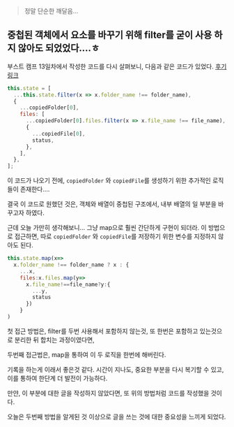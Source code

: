 > 정말 단순한 깨달음...

## 중첩된 객체에서 요소를 바꾸기 위해 filter를 굳이 사용 하지 않아도 되었었다....ㅎ

부스트 캠프 13일차에서 작성한 코드를 다시 살펴보니, 다음과 같은 코드가 있었다. 
[후기 링크](https://github.com/sukjae/daily-study/blob/master/boost-camp/day-13.md#immutable)

```js
this.state = [
  ...this.state.filter(x => x.folder_name !== folder_name),
  {
    ...copiedFolder[0],
    files: [
      ...copiedFolder[0].files.filter(x => x.file_name !== file_name),
      {
        ...copiedFile[0],
        status,
      },
    ],
  },
];

```

이 코드가 나오기 전에, `copiedFolder` 와 `copiedFile`를 생성하기 위한 추가적인 로직들이 존재한다....

결국 이 코드로 원했던 것은, 객체와 배열이 중첩된 구조에서, 내부 배열의 일 부분을 바꾸고자 하였다.

근데 오늘 가만히 생각해보니... 그냥 map으로 훨씬 간단하게 구현이 되더라.
이 방법으로 접근하면, 따로  `copiedFolder` 와 `copiedFile`를 저장하기 위한 변수를 지정하지 않아도 된다.

```js
this.state.map(x=>
  x.folder_name !== folder_name ? x : {
    ...x, 
    files:x.files.map(y=>
      x.file_name!==file_name?y:{
        ...y, 
        status
      })
    }
)
```

첫 접근 방법은, filter를 두번 사용해서 포함하지 않는것, 또 한번은 포함하고 있는것으로 분리한 뒤 합치는 과정이였다면, 

두번째 접근법은, map을 통하여 이 두 로직을 한번에 해버린다. 

기록을 하는게 이래서 좋은것 같다. 
시간이 지나도, 중요한 부분을 다시 복기할 수 있고, 이를 통하여 한단계 더 발전이 가능하다. 

만얀, 이 부분에 대한 글을 작성하지 않았다면, 또 위의 방법처럼 코드를 작성했을 것이다. 

오늘은 두번째 방법을 알게된 것 이상으로 글을 쓰는 것에 대한 중요성을 느끼게 되었다. 

